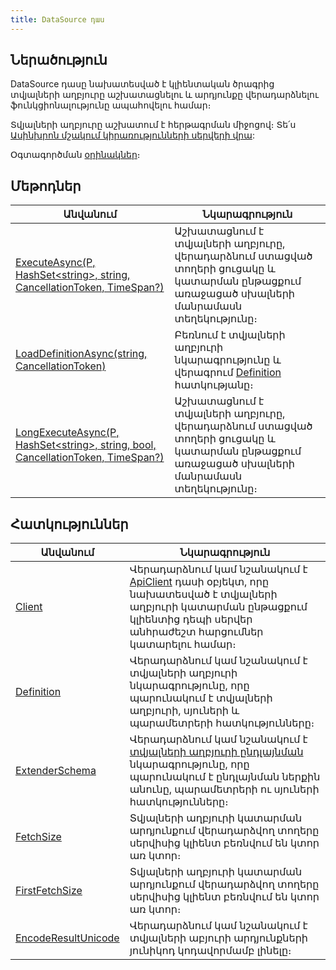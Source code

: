 ```yaml
---
title: DataSource դաս
---
```


## Ներածություն

DataSource դասը նախատեսված է կլիենտական ծրագրից տվյալների աղբյուրը աշխատացնելու և արդյունքը վերադարձնելու ֆունկցիոնալությունը ապահովելու համար։

Տվյալների աղբյուրը աշխատում է հերթագրման միջոցով։
Տե՛ս [Ասինխրոն մշակում կիրառությունների սերվերի վրա](../../Architecture/appserver_async.md):

Օգտագործման [օրինակներ](../examples/DataSource.md)։

## Մեթոդներ

| Անվանում | Նկարագրություն |
|----------|----------------|
| [ExecuteAsync(P, HashSet&lt;string&gt;, string, CancellationToken, TimeSpan?)](DataSource/ExecuteAsync.md) | Աշխատացնում է տվյալների աղբյուրը, վերադարձնում ստացված տողերի ցուցակը և կատարման ընթացքում առաջացած սխալների մանրամասն տեղեկությունը։ |
| [LoadDefinitionAsync(string, CancellationToken)](DataSource/LoadDefinitionAsync.md) | Բեռնում է տվյալների աղբյուրի նկարագրությունը և վերագրում [Definition](DataSource/Definition.md) հատկությանը։ |
| [LongExecuteAsync(P, HashSet&lt;string&gt;, string, bool, CancellationToken, TimeSpan?)](DataSource/LongExecuteAsync.md) | Աշխատացնում է տվյալների աղբյուրը, վերադարձնում ստացված տողերի ցուցակը և կատարման ընթացքում առաջացած սխալների մանրամասն տեղեկությունը։ |

## Հատկություններ

| Անվանում | Նկարագրություն |
|----------|----------------|
| [Client](DataSource/Client.md) | Վերադարձնում կամ նշանակում է [ApiClient](../types/ApiClient.md) դասի օբյեկտ, որը նախատեսված է տվյալների աղբյուրի կատարման ընթացքում կլիենտից դեպի սերվեր անհրաժեշտ հարցումներ կատարելու համար։ |
| [Definition](DataSource/Definition.md) | Վերադարձնում կամ նշանակում է տվյալների աղբյուրի նկարագրությունը, որը պարունակում է տվյալների աղբյուրի, սյուների և պարամետրերի հատկությունները։ |
| [ExtenderSchema](DataSource/ExtenderSchema.md) | Վերադարձնում կամ նշանակում է [տվյալների աղբյուրի ընդլայնման](../../extensions/definitions/ds_extender.md) նկարագրությունը, որը պարունակում է ընդլայնման ներքին անունը, պարամետրերի ու սյուների հատկությունները։ |
| [FetchSize](DataSource/FetchSize.md) | Տվյալների աղբյուրի կատարման արդյունքում վերադարձվող տողերը սերվիսից կլիենտ բեռնվում են կտոր առ կտոր։ |
| [FirstFetchSize](DataSource/FirstFetchSize.md) | Տվյալների աղբյուրի կատարման արդյունքում վերադարձվող տողերը սերվիսից կլիենտ բեռնվում են կտոր առ կտոր։ |
| [EncodeResultUnicode](DataSource/EncodeResultUnicode.md) | Վերադարձնում կամ նշանակում է տվյալների աբյուրի արդյունքների յունիկոդ կոդավորմամբ լինելը։ |